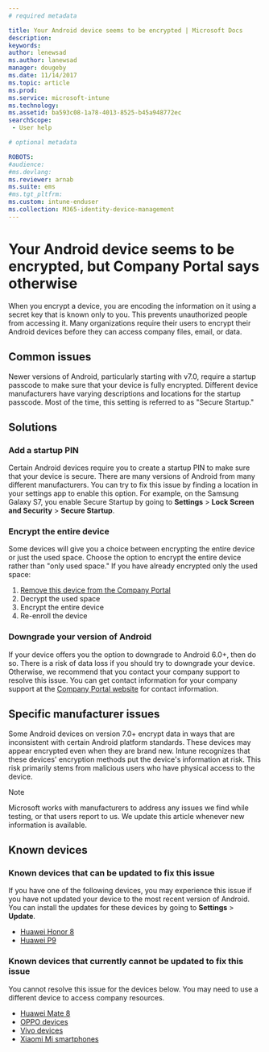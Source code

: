 ```yaml
---
# required metadata

title: Your Android device seems to be encrypted | Microsoft Docs
description: 
keywords:
author: lenewsad
ms.author: lanewsad
manager: dougeby
ms.date: 11/14/2017
ms.topic: article
ms.prod:
ms.service: microsoft-intune
ms.technology:
ms.assetid: ba593c08-1a78-4013-8525-b45a948772ec
searchScope:
 - User help

# optional metadata

ROBOTS:  
#audience:
#ms.devlang:
ms.reviewer: arnab
ms.suite: ems
#ms.tgt_pltfrm:
ms.custom: intune-enduser
ms.collection: M365-identity-device-management
---
```



# Your Android device seems to be encrypted, but Company Portal says otherwise

When you encrypt a device, you are encoding the information on it using a secret key that is known only to you. This prevents unauthorized people from accessing it. Many organizations require their users to encrypt their Android devices before they can access company files, email, or data.

## Common issues

Newer versions of Android, particularly starting with v7.0, require a startup passcode to make sure that your device is fully encrypted. Different device manufacturers have varying descriptions and locations for the startup passcode. Most of the time, this setting is referred to as "Secure Startup." 

## Solutions

### Add a startup PIN

Certain Android devices require you to create a startup PIN to make sure that your device is secure. There are many versions of Android from many different manufacturers. You can try to fix this issue by finding a location in your settings app to enable this option. For example, on the Samsung Galaxy S7, you enable Secure Startup by going to **Settings** > **Lock Screen and Security** > **Secure Startup**.  

### Encrypt the entire device

Some devices will give you a choice between encrypting the entire device or just the used space. Choose the option to encrypt the entire device rather than "only used space." If you have already encrypted only the used space:

1. [Remove this device from the Company Portal](unenroll-your-device-from-intune-android.md)
2. Decrypt the used space
3. Encrypt the entire device
4. Re-enroll the device

### Downgrade your version of Android

If your device offers you the option to downgrade to Android 6.0+, then do so. There is a risk of data loss if you should try to downgrade your device. Otherwise, we recommend that you contact your company support to resolve this issue. You can get contact information for your company support at the [Company Portal website](https://go.microsoft.com/fwlink/?linkid=2010980) for contact information.

## Specific manufacturer issues

Some Android devices on version 7.0+ encrypt data in ways that are inconsistent with certain Android platform standards. These devices may appear encrypted even when they are brand new. Intune recognizes that these devices' encryption methods put the device's information at risk. This risk primarily stems from malicious users who have physical access to the device.

> [!Note]
> Microsoft works with manufacturers to address any issues we find while testing, or that users report to us. We update this article whenever new information is available. 

## Known devices

### Known devices that can be updated to fix this issue

If you have one of the following devices, you may experience this issue if you have not updated your device to the most recent version of Android. You can install the updates for these devices by going to **Settings** > **Update**. 

- [Huawei Honor 8](https://consumer.huawei.com/us/support/phones/honor-8/)
- [Huawei P9](http://consumer.huawei.com/en/phones/p9/)

### Known devices that currently cannot be updated to fix this issue

You cannot resolve this issue for the devices below. You may need to use a different device to access company resources. 

- [Huawei Mate 8](https://consumer.huawei.com/en/mobile-phones/mate8/index.htm)
- [OPPO devices](http://www.oppo.com/en/smartphones)
- [Vivo devices](https://www.vivo.co.in)
- [Xiaomi Mi smartphones](https://xiaomi-mi.com/mi-smartphones/)
